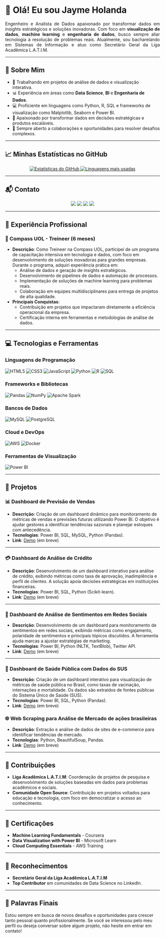 # 👋 Olá! Eu sou **Jayme Holanda**

<p align="justify">
Engenheiro e Analista de Dados apaixonado por transformar dados em insights estratégicos e soluções inovadoras. Com foco em <strong>visualização de dados</strong>, <strong>machine learning</strong> e <strong>engenharia de dados</strong>, busco sempre aliar tecnologia à resolução de problemas reais. Atualmente, sou bacharelando em Sistemas de Informação e atuo como Secretário Geral da Liga Acadêmica L.A.T.I.M.
</p>

---

## 🌟 Sobre Mim

- 🔭 Trabalhando em projetos de análise de dados e visualização interativa.
- 📊 Experiência em áreas como **Data Science**, **BI** e **Engenharia de Dados**.
- 💻 Proficiente em linguagens como Python, R, SQL e frameworks de visualização como Matplotlib, Seaborn e Power BI.
- 🎯 Apaixonado por transformar dados em decisões estratégicas e produtos escaláveis.
- 🤝 Sempre aberto a colaborações e oportunidades para resolver desafios complexos.

---

## 📈 Minhas Estatísticas no GitHub

<div align="center">
  <a href="https://github.com/anuraghazra/github-readme-stats">
    <img src="https://github-readme-stats.vercel.app/api?username=JaymeHolanda&theme=radical" alt="Estatísticas do GitHub" />
  </a>
  <a href="https://github.com/anuraghazra/github-readme-stats">
    <img src="https://github-readme-stats.vercel.app/api/top-langs/?username=JaymeHolanda&hide=html&layout=compact&theme=radical" alt="Linguagens mais usadas" />
  </a>
</div>

---

## 📬 Contato

<p align="center">
  <a href="https://www.instagram.com/dev.jayme/" target="_blank"><img src="https://img.shields.io/badge/-Instagram-%23E4405F?style=for-the-badge&logo=instagram&logoColor=white" /></a>
  <a href="https://discord.gg/qCpNaWgN" target="_blank"><img src="https://img.shields.io/badge/Discord-7289DA?style=for-the-badge&logo=discord&logoColor=white" /></a>
  <a href="mailto:jaymeholanda.dev@gmail.com"><img src="https://img.shields.io/badge/-Gmail-%23333?style=for-the-badge&logo=gmail&logoColor=white" /></a>
  <a href="https://www.linkedin.com/in/jayme-holanda-59886b248/" target="_blank"><img src="https://img.shields.io/badge/-LinkedIn-%230077B5?style=for-the-badge&logo=linkedin&logoColor=white" /></a>
</p>

---

## 💼 Experiência Profissional

### 🏢 Compass UOL - Treineer (6 meses)
- **Descrição**: Como Treineer na Compass UOL, participei de um programa de capacitação intensiva em tecnologia e dados, com foco em desenvolvimento de soluções inovadoras para grandes empresas. Durante o programa, adquiri experiência prática em:
  - Análise de dados e geração de insights estratégicos.
  - Desenvolvimento de pipelines de dados e automação de processos.
  - Implementação de soluções de machine learning para problemas reais.
  - Colaboração em equipes multidisciplinares para entrega de projetos de alta qualidade.
- **Principais Conquistas**:
  - Contribuição em projetos que impactaram diretamente a eficiência operacional da empresa.
  - Certificação interna em ferramentas e metodologias de análise de dados.

---

## 💻 Tecnologias e Ferramentas

### Linguagens de Programação
<div style="display: inline_block">
  <img align="center" alt="HTML5" src="https://img.shields.io/badge/HTML5-E34F26?style=for-the-badge&logo=html5&logoColor=white" />
  <img align="center" alt="CSS3" src="https://img.shields.io/badge/CSS3-1572B6?style=for-the-badge&logo=css3&logoColor=white" />
  <img align="center" alt="JavaScript" src="https://img.shields.io/badge/JavaScript-F7DF1E?style=for-the-badge&logo=javascript&logoColor=black" />
  <img align="center" alt="Python" src="https://img.shields.io/badge/Python-3776AB?style=for-the-badge&logo=python&logoColor=white" />
  <img align="center" alt="R" src="https://img.shields.io/badge/R-276DC3?style=for-the-badge&logo=r&logoColor=white" />
  <img align="center" alt="SQL" src="https://img.shields.io/badge/SQL-4479A1?style=for-the-badge&logo=mysql&logoColor=white" />
</div>

### Frameworks e Bibliotecas
<div style="display: inline_block">
  <img align="center" alt="Pandas" src="https://img.shields.io/badge/Pandas-150458?style=for-the-badge&logo=pandas&logoColor=white" />
  <img align="center" alt="NumPy" src="https://img.shields.io/badge/Numpy-77B725?style=for-the-badge&logo=numpy&logoColor=white" />
  <img align="center" alt="Apache Spark" src="https://img.shields.io/badge/Apache_Spark-E25A1C?style=for-the-badge&logo=apache-spark&logoColor=white" />
</div>

### Bancos de Dados
<div style="display: inline_block">
  <img align="center" alt="MySQL" src="https://img.shields.io/badge/MySQL-00000F?style=for-the-badge&logo=mysql&logoColor=white" />
  <img align="center" alt="PostgreSQL" src="https://img.shields.io/badge/PostgreSQL-4169E1?style=for-the-badge&logo=postgresql&logoColor=white" />
</div>

### Cloud e DevOps
<div style="display: inline_block">
  <img align="center" alt="AWS" src="https://img.shields.io/badge/AWS-%23232F3E.svg?style=for-the-badge&logo=amazon-aws&logoColor=white" />
  <img align="center" alt="Docker" src="https://img.shields.io/badge/docker-%230db7ed.svg?style=for-the-badge&logo=docker&logoColor=white" />
</div>

### Ferramentas de Visualização
<div style="display: inline_block">
  <img align="center" alt="Power BI" src="https://img.shields.io/badge/Power_BI-F2C80F?style=for-the-badge&logo=powerbi&logoColor=black" />
</div>

---

## 🚀 Projetos

### 📊 **Dashboard de Previsão de Vendas**

- **Descrição**: Criação de um dashboard dinâmico para monitoramento de métricas de vendas e previsões futuras utilizando Power BI. O objetivo é ajudar gestores a identificar tendências sazonais e planejar estoques com antecedência.
- **Tecnologias**: Power BI, SQL, MySQL, Python (Pandas).
- **Link**: [Demo](#) (em breve)

---

### 💳 **Dashboard de Análise de Crédito**

- **Descrição**: Desenvolvimento de um dashboard interativo para análise de crédito, exibindo métricas como taxa de aprovação, inadimplência e perfil de clientes. A solução apoia decisões estratégicas em instituições financeiras.
- **Tecnologias**: Power BI, SQL, Python (Scikit-learn).
- **Link**: [Demo](#) (em breve)

---


### 📱 **Dashboard de Análise de Sentimentos em Redes Sociais**

- **Descrição**: Desenvolvimento de um dashboard para monitoramento de sentimentos em redes sociais, exibindo métricas como engajamento, polaridade de sentimentos e principais tópicos discutidos. A ferramenta ajuda marcas a ajustar estratégias de marketing.
- **Tecnologias**: Power BI, Python (NLTK, TextBlob), Twitter API.
- **Link**: [Demo](#) (em breve)

---

### 🏥 **Dashboard de Saúde Pública com Dados do SUS**

- **Descrição**: Criação de um dashboard interativo para visualização de métricas de saúde pública no Brasil, como taxas de vacinação, internações e mortalidade. Os dados são extraídos de fontes públicas do Sistema Único de Saúde (SUS).
- **Tecnologias**: Power BI, SQL, Python (Pandas).
- **Link**: [Demo](#) (em breve)

### 🌐 **Web Scraping para Análise de Mercado de ações brasileiras**
- **Descrição**: Extração e análise de dados de sites de e-commerce para identificar tendências de mercado.
- **Tecnologias**: Python, BeautifulSoup, Pandas.
- **Link**: [Demo](#) (em breve)

---

## 🤝 Contribuições

- **Liga Acadêmica L.A.T.I.M**: Coordenação de projetos de pesquisa e desenvolvimento de soluções baseadas em dados para problemas acadêmicos e sociais.
- **Comunidade Open Source**: Contribuição em projetos voltados para educação e tecnologia, com foco em democratizar o acesso ao conhecimento.

---

## 📜 Certificações

- **Machine Learning Fundamentals** - Coursera
- **Data Visualization with Power BI** - Microsoft Learn
- **Cloud Computing Essentials** - AWS Training

---

## 🌟 Reconhecimentos

- **Secretário Geral da Liga Acadêmica L.A.T.I.M**
- **Top Contributor** em comunidades de Data Science no LinkedIn.

---

## 📌 Palavras Finais

Estou sempre em busca de novos desafios e oportunidades para crescer tanto pessoal quanto profissionalmente. Se você se interessou pelo meu perfil ou deseja conversar sobre algum projeto, não hesite em entrar em contato!
